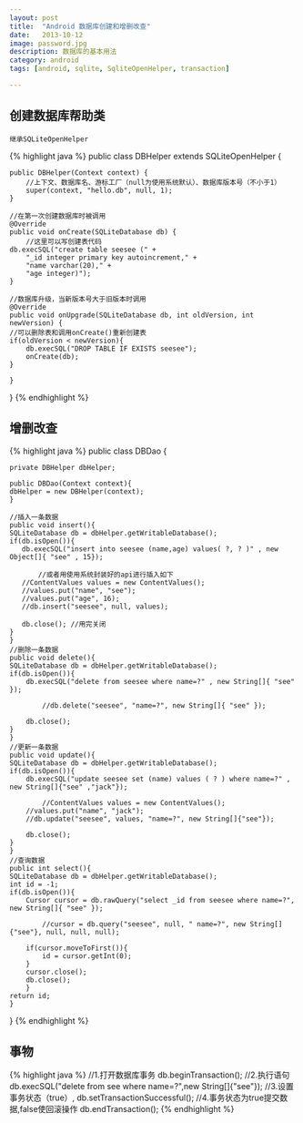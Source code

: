 ```yaml
---
layout: post
title:  "Android 数据库创建和增删改查"
date:   2013-10-12
image: password.jpg
description: 数据库的基本用法
category: android
tags: [android, sqlite, SqliteOpenHelper, transaction]

---
```


## 创建数据库帮助类
	继承SQLiteOpenHelper

{% highlight java %}
public class DBHelper extends SQLiteOpenHelper {
 
    public DBHelper(Context context) {
        //上下文、数据库名、游标工厂（null为使用系统默认）、数据库版本号（不小于1）
        super(context, "hello.db", null, 1);
    }
 
    //在第一次创建数据库时被调用
    @Override
    public void onCreate(SQLiteDatabase db) {
        //这里可以写创建表代码
    db.execSQL("create table seesee (" +
        "_id integer primary key autoincrement," +
        "name varchar(20)," +
        "age integer)");
    }
 
    //数据库升级，当新版本号大于旧版本时调用
    @Override
    public void onUpgrade(SQLiteDatabase db, int oldVersion, int newVersion) {
    //可以删除表和调用onCreate()重新创建表
    if(oldVersion < newVersion){
        db.execSQL("DROP TABLE IF EXISTS seesee");
        onCreate(db);
    }
         
    }
}
{% endhighlight %}

## 增删改查

{% highlight java %}
public class DBDao {
 
    private DBHelper dbHelper;
     
    public DBDao(Context context){
    dbHelper = new DBHelper(context);
    }
 
    //插入一条数据
    public void insert(){
    SQLiteDatabase db = dbHelper.getWritableDatabase();
    if(db.isOpen()){
       db.execSQL("insert into seesee (name,age) values( ?, ? )" , new Object[]{ "see" , 15});
 
           //或者用使用系统封装好的api进行插入如下
       //ContentValues values = new ContentValues();
       //values.put("name", "see");
       //values.put("age", 16);
       //db.insert("seesee", null, values);
 
       db.close(); //用完关闭
    }
    }
    //删除一条数据
    public void delete(){
    SQLiteDatabase db = dbHelper.getWritableDatabase();
    if(db.isOpen()){
        db.execSQL("delete from seesee where name=?" , new String[]{ "see" });
 
            //db.delete("seesee", "name=?", new String[]{ "see" });
 
        db.close();
    }
    }
    //更新一条数据
    public void update(){
    SQLiteDatabase db = dbHelper.getWritableDatabase();
    if(db.isOpen()){
        db.execSQL("update seesee set (name) values ( ? ) where name=?" , new String[]{"see" ,"jack"});
 
            //ContentValues values = new ContentValues();
        //values.put("name", "jack");
        //db.update("seesee", values, "name=?", new String[]{"see"});
 
        db.close();
    }
    }
    //查询数据
    public int select(){
    SQLiteDatabase db = dbHelper.getWritableDatabase();
    int id = -1;
    if(db.isOpen()){
        Cursor cursor = db.rawQuery("select _id from seesee where name=?", new String[]{ "see" });
 
            //cursor = db.query("seesee", null, " name=?", new String[]{"see"}, null, null, null);
 
        if(cursor.moveToFirst()){
            id = cursor.getInt(0);
        }
        cursor.close();
        db.close();
        }
    return id;
    }
}
{% endhighlight %}

## 事物

{% highlight java %}
//1.打开数据库事务
db.beginTransaction();
//2.执行语句
db.execSQL("delete from see where name=?",new String[]{"see"});
//3.设置事务状态（true）,
db.setTransactionSuccessful();
//4.事务状态为true提交数据,false使回滚操作
db.endTransaction();
{% endhighlight %}
